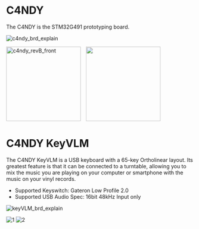# C4NDY
The C4NDY is the STM32G491 prototyping board.

![c4ndy_brd_explain](https://github.com/yamamo2shun1/C4NDY/assets/96638/aaa2ed8d-d70b-4a83-bae2-521097d3deec)

<img width="200" alt="c4ndy_revB_front" src="https://github.com/yamamo2shun1/C4NDY/assets/96638/7183699a-8d82-4a91-bb7c-bbe63f441531">　<img width="200" allt="c4ndy_revB_back" src="https://github.com/yamamo2shun1/C4NDY/assets/96638/1787f323-11b4-4320-b053-13762e59fe66">
</center>

# C4NDY KeyVLM
The C4NDY KeyVLM is a USB keyboard with a 65-key Ortholinear layout. Its greatest feature is that it can be connected to a turntable, allowing you to mix the music you are playing on your computer or smartphone with the music on your vinyl records.

- Supported Keyswitch: Gateron Low Profile 2.0  
- Supported USB Audio Spec: 16bit 48kHz Input only

![keyVLM_brd_explain](https://github.com/yamamo2shun1/C4NDY/assets/96638/6ab2b3fc-bc2b-4d58-a6d3-85dd8de1fcb5)

![1](https://github.com/yamamo2shun1/C4NDY/assets/96638/117de8ff-8375-45f5-a618-d7b84cd525a4)
![2](https://github.com/yamamo2shun1/C4NDY/assets/96638/f9bb0400-252f-43d7-bc0d-d79ecaa54327)
